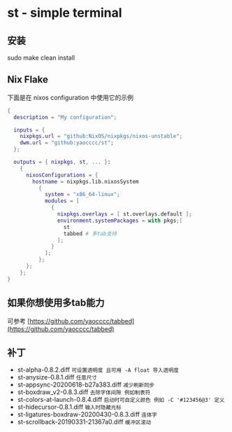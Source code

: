 # st - simple terminal

## 安装

sudo make clean install

## Nix Flake
下面是在 nixos configuration 中使用它的示例
```nix 
{
  description = "My configuration";

  inputs = {
    nixpkgs.url = "github:NixOS/nixpkgs/nixos-unstable";
    dwm.url = "github:yaocccc/st";
  };

  outputs = { nixpkgs, st, ... }:
    {
      nixosConfigurations = {
        hostname = nixpkgs.lib.nixosSystem
          {
            system = "x86_64-linux";
            modules = [
              {
                nixpkgs.overlays = [ st.overlays.default ];
                environment.systemPackages = with pkgs;[
                  st
                  tabbed # 多tab支持
                ];
              }
            ];
          };
      };
    };
}
```

## 如果你想使用多tab能力

可参考 [https://github.com/yaocccc/tabbed](https://github.com/yaocccc/tabbed)

## 补丁

- st-alpha-0.8.2.diff `可设置透明度 且可用 -A float 导入透明度`
- st-anysize-0.8.1.diff `任意尺寸`
- st-appsync-20200618-b27a383.diff `减少刷新同步`
- st-boxdraw_v2-0.8.3.diff `去除字体间隙 例如制表符`
- st-colors-at-launch-0.8.4.diff `启动时可自定义颜色 例如 -C '#123456@3' 定义`
- st-hidecursor-0.8.1.diff `输入时隐藏光标`
- st-ligatures-boxdraw-20200430-0.8.3.diff `连体字`
- st-scrollback-20190331-21367a0.diff `缓冲区滚动`
